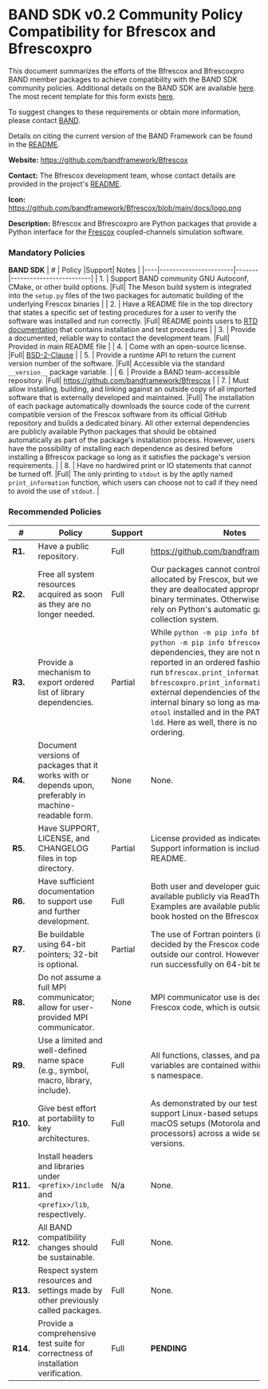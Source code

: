 # BAND SDK v0.2 Community Policy Compatibility for Bfrescox and Bfrescoxpro

This document summarizes the efforts of the Bfrescox and Bfrescoxpro BAND member packages to achieve compatibility with the BAND SDK community policies.  Additional details on the BAND SDK are available [here](https://github.com/bandframework/bandframework/tree/main/resources/sdkpolicies/bandsdk.md). The most recent template for this form exists [here](https://github.com/bandframework/bandframework/tree/main/resources/sdkpolicies/template.md).

To suggest changes to these requirements or obtain more information, please contact [BAND](https://bandframework.github.io/team).

Details on citing the current version of the BAND Framework can be found in the [README](https://github.com/bandframework/bandframework).


**Website:** https://github.com/bandframework/Bfrescox

**Contact:** The Bfrescox development team, whose contact details are provided in the project's [README](README.md).

**Icon:** https://github.com/bandframework/Bfrescox/blob/main/docs/logo.png

**Description:**  Bfrescox and Bfrescoxpro are Python packages that provide a Python interface for the [Frescox](https://github.com/LLNL/Frescox) coupled-channels simulation software.

### Mandatory Policies

**BAND SDK**
| #  | Policy                |Support| Notes                   |
|----|-----------------------|-------|-------------------------|
| 1. | Support BAND community GNU Autoconf, CMake, or other build options. |Full| The Meson build system is integrated into the `setup.py` files of the two packages for automatic building of the underlying Frescox binaries |
| 2. | Have a README file in the top directory that states a specific set of testing procedures for a user to verify the software was installed and run correctly. |Full| README points users to [RTD documentation](https://bfrescox.readthedocs.io) that contains installation and test procedures |
| 3. | Provide a documented, reliable way to contact the development team. |Full| Provided in main README file |
| 4. | Come with an open-source license. |Full| [BSD-2-Clause](https://github.com/bandframework/Bfrescox/blob/main/LICENSE) |
| 5. | Provide a runtime API to return the current version number of the software. |Full| Accessible via the standard `__version__` package variable. |
| 6. | Provide a BAND team-accessible repository. |Full| https://github.com/bandframework/Bfrescox |
| 7. | Must allow installing, building, and linking against an outside copy of all imported software that is externally developed and maintained. |Full| The installation of each package automatically downloads the source code of the current compatible version of the Frescox software from its official GitHub repository and builds a dedicated binary.  All other external dependencies are publicly available Python packages that should be obtained automatically as part of the package's installation process.  However, users have the possibility of installing each dependence as desired before installing a Bfrescox package so long as it satisfies the package's version requirements. |
| 8. | Have no hardwired print or IO statements that cannot be turned off. |Full| The only printing to `stdout` is by the aptly named `print_information` function, which users can choose not to call if they need to avoid the use of `stdout`. |

### Recommended Policies

| # | Policy                 |Support| Notes                   |
|---|------------------------|-------|-------------------------|
|**R1.**| Have a public repository. |Full| https://github.com/bandframework/Bfrescox |
|**R2.**| Free all system resources acquired as soon as they are no longer needed. |Full| Our packages cannot control the resources allocated by Frescox, but we assume that they are deallocated appropriately when the binary terminates.  Otherwise, the packages rely on Python's automatic garbage collection system. |
|**R3.**| Provide a mechanism to export ordered list of library dependencies. |Partial| While `python -m pip info bfrescox` and `python -m pip info bfrescoxpro` do report dependencies, they are not necessarily reported in an ordered fashion.  Users can run `bfrescox.print_information()` and `bfrescoxpro.print_information()` to get the external dependencies of their Frescox internal binary so long as macOS users have `otool` installed and in the PATH; Linux users, `ldd`. Here as well, there is no guarantee on ordering. |
|**R4.**| Document versions of packages that it works with or depends upon, preferably in machine-readable form. |None| None. |
|**R5.**| Have SUPPORT, LICENSE, and CHANGELOG files in top directory. |Partial| License provided as indicated in M4.  Support information is included in the main README. |
|**R6.**| Have sufficient documentation to support use and further development. |Full| Both user and developer guides are available publicly via ReadTheDocs.  Examples are available publicly as a Jupyter book hosted on the Bfrescox GitHub page. |
|**R7.**| Be buildable using 64-bit pointers; 32-bit is optional. |Partial| The use of Fortran pointers (if any) is decided by the Frescox code, which is outside our control. However, test actions run successfully on 64-bit test systems. |
|**R8.**| Do not assume a full MPI communicator; allow for user-provided MPI communicator. |None|  MPI communicator use is decided by the Frescox code, which is outside our control. |
|**R9.**| Use a limited and well-defined name space (e.g., symbol, macro, library, include). |Full| All functions, classes, and package-wide variables are contained within the package'    s namespace. |
|**R10.**| Give best effort at portability to key architectures. |Full| As demonstrated by our test action, we support Linux-based setups as well as macOS setups (Motorola and ARM64 processors) across a wide set of Python versions. |
|**R11.**| Install headers and libraries under `<prefix>/include` and `<prefix>/lib`, respectively. |N/a| None. |
|**R12.**| All BAND compatibility changes should be sustainable. |Full| None. |
|**R13.**| Respect system resources and settings made by other previously called packages. |Full| None. |
|**R14.**| Provide a comprehensive test suite for correctness of installation verification. |Full| __PENDING__ |
